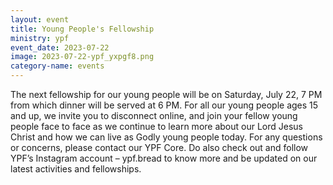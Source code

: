 ```yaml
---
layout: event
title: Young People's Fellowship
ministry: ypf
event_date: 2023-07-22
image: 2023-07-22-ypf_yxpgf8.png
category-name: events
---
```



The next fellowship for our young people will be on Saturday, July 22, 7 PM from which dinner will be served at 6 PM. For all our young people ages 15 and up, we invite you to disconnect online, and join your fellow young people face to face as we continue to learn more about our Lord Jesus Christ and how we can live as Godly young people today. For any questions or concerns, please contact our YPF Core. Do also check out and follow YPF’s Instagram account – ypf.bread to know more and be updated on our latest activities and fellowships. 